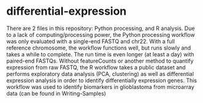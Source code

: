# differential-expression

There are 2 files in this repository: Python processing, and R analysis.
Due to a lack of computing/processing power, the Python processing workflow was only evaluated with a single-end FASTQ and chr22. With a full reference chromosome, the workflow functions well, but runs slowly and takes a while to complete. The run time is even longer (at least a day) with paired-end FASTQs.
Without featureCounts or another method to quantify expression from raw FASTQ, the R workflow takes a public dataset and performs exploratory data analysis (PCA, clustering) as well as differential expression analysis in order to identify differentially expression genes. This workflow was used to identify biomarkers in glioblastoma from microarray data (can be found in Writing-Samples)
